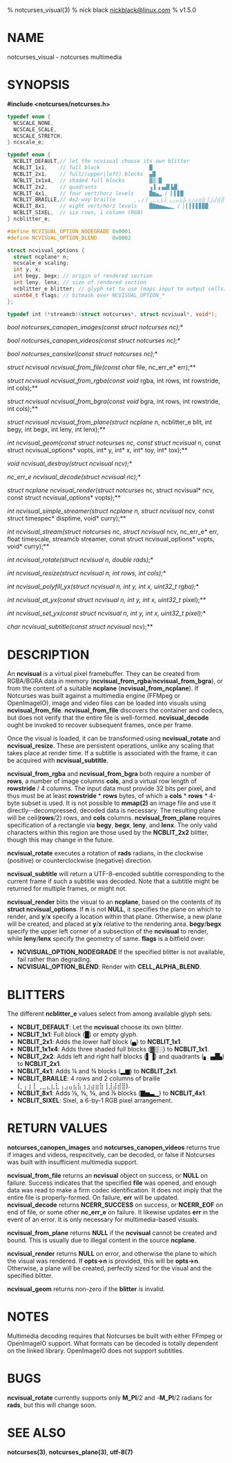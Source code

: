 % notcurses_visual(3)
% nick black <nickblack@linux.com>
% v1.5.0

# NAME
notcurses_visual - notcurses multimedia

# SYNOPSIS

**#include <notcurses/notcurses.h>**

```c
typedef enum {
  NCSCALE_NONE,
  NCSCALE_SCALE,
  NCSCALE_STRETCH,
} ncscale_e;

typedef enum {
  NCBLIT_DEFAULT,// let the ncvisual choose its own blitter
  NCBLIT_1x1,    // full block                █
  NCBLIT_2x1,    // full/(upper|left) blocks  ▄█
  NCBLIT_1x1x4,  // shaded full blocks        ▓▒░█
  NCBLIT_2x2,    // quadrants                 ▗▐ ▖▄▟▌▙█
  NCBLIT_4x1,    // four vert/horz levels     █▆▄▂ / ▎▌▊█
  NCBLIT_BRAILLE,// 4x2-way braille      ⡀⡄⡆⡇⢀⣀⣄⣆⣇⢠⣠⣤⣦⣧⢰⣰⣴⣶⣷⢸⣸⣼⣾⣿
  NCBLIT_8x1,    // eight vert/horz levels    █▇▆▅▄▃▂▁ / ▏▎▍▌▋▊▉█
  NCBLIT_SIXEL,  // six rows, 1 column (RGB)
} ncblitter_e;

#define NCVISUAL_OPTION_NODEGRADE 0x0001
#define NCVISUAL_OPTION_BLEND     0x0002

struct ncvisual_options {
  struct ncplane* n;
  ncscale_e scaling;
  int y, x;
  int begy, begx; // origin of rendered section
  int leny, lenx; // size of rendered section
  ncblitter_e blitter; // glyph set to use (maps input to output cells)
  uint64_t flags; // bitmask over NCVISUAL_OPTION_*
};

typedef int (*streamcb)(struct notcurses*, struct ncvisual*, void*);
```

**bool notcurses_canopen_images(const struct notcurses* nc);**

**bool notcurses_canopen_videos(const struct notcurses* nc);**

**bool notcurses_cansixel(const struct notcurses* nc);**

**struct ncvisual* ncvisual_from_file(const char* file, nc_err_e* err);**

**struct ncvisual* ncvisual_from_rgba(const void* rgba, int rows, int rowstride, int cols);**

**struct ncvisual* ncvisual_from_bgra(const void* bgra, int rows, int rowstride, int cols);**

**struct ncvisual* ncvisual_from_plane(struct ncplane* n, ncblitter_e blit, int begy, int begx, int leny, int lenx);**

**int ncvisual_geom(const struct notcurses* nc, const struct ncvisual* n, const struct ncvisual_options* vopts, int* y, int* x, int* toy, int* tox);**

**void ncvisual_destroy(struct ncvisual* ncv);**

**nc_err_e ncvisual_decode(struct ncvisual* nc);**

**struct ncplane* ncvisual_render(struct notcurses* nc, struct ncvisual* ncv, const struct ncvisual_options* vopts);**

**int ncvisual_simple_streamer(struct ncplane* n, struct ncvisual* ncv, const struct timespec* disptime, void* curry);**

**int ncvisual_stream(struct notcurses* nc, struct ncvisual* ncv, nc_err_e* err, float timescale, streamcb streamer, const struct ncvisual_options* vopts, void* curry);**

**int ncvisual_rotate(struct ncvisual* n, double rads);**

**int ncvisual_resize(struct ncvisual* n, int rows, int cols);**

**int ncvisual_polyfill_yx(struct ncvisual* n, int y, int x, uint32_t rgba);**

**int ncvisual_at_yx(const struct ncvisual* n, int y, int x, uint32_t* pixel);**

**int ncvisual_set_yx(const struct ncvisual* n, int y, int x, uint32_t pixel);**

**char* ncvisual_subtitle(const struct ncvisual* ncv);**

# DESCRIPTION

An **ncvisual** is a virtual pixel framebuffer. They can be created from
RGBA/BGRA data in memory (**ncvisual_from_rgba**/**ncvisual_from_bgra**),
or from the content of a suitable **ncplane** (**ncvisual_from_ncplane**).
If Notcurses was built against a multimedia engine (FFMpeg or OpenImageIO),
image and video files can be loaded into visuals using
**ncvisual_from_file**. **ncvisual_from_file** discovers the container
and codecs, but does not verify that the entire file is well-formed.
**ncvisual_decode** ought be invoked to recover subsequent frames, once
per frame.

Once the visual is loaded, it can be transformed using **ncvisual_rotate**
and **ncvisual_resize**. These are persistent operations, unlike any scaling
that takes place at render time. If a subtitle is associated with the frame,
it can be acquired with **ncvisual_subtitle**.

**ncvisual_from_rgba** and **ncvisual_from_bgra** both require a number of
**rows**, a number of image columns **cols**, and a virtual row length of
**rowstride** / 4 columns. The input data must provide 32 bits per pixel, and
thus must be at least **rowstride** * **rows** bytes, of which a **cols** *
**rows** * 4-byte subset is used. It is not possible to **mmap(2)** an image
file and use it directly--decompressed, decoded data is necessary. The
resulting plane will be ceil(**rows**/2) rows, and **cols** columns.
**ncvisual_from_plane** requires specification of a rectangle via **begy**,
**begx**, **leny**, and **lenx**. The only valid characters within this
region are those used by the **NCBLIT_2x2** blitter, though this may change
in the future.

**ncvisual_rotate** executes a rotation of **rads** radians, in the clockwise
(positive) or counterclockwise (negative) direction.

**ncvisual_subtitle** will return a UTF-8-encoded subtitle corresponding to
the current frame if such a subtitle was decoded. Note that a subtitle might
be returned for multiple frames, or might not.

**ncvisual_render** blits the visual to an **ncplane**, based on the contents
of its **struct ncvisual_options**. If **n** is not **NULL**, it specifies the
plane on which to render, and **y**/**x** specify a location within that plane.
Otherwise, a new plane will be created, and placed at **y**/**x** relative to
the rendering area. **begy**/**begx** specify the upper left corner of a
subsection of the **ncvisual** to render, while **leny**/**lenx** specify the
geometry of same. **flags** is a bitfield over:

* **NCVISUAL_OPTION_NODEGRADE** If the specified blitter is not available, fail rather than degrading.
* **NCVISUAL_OPTION_BLEND**: Render with **CELL_ALPHA_BLEND**.

# BLITTERS

The different **ncblitter_e** values select from among available glyph sets:

* **NCBLIT_DEFAULT**: Let the **ncvisual** choose its own blitter.
* **NCBLIT_1x1**: Full block (█) or empty glyph.
* **NCBLIT_2x1**: Adds the lower half block (▄) to **NCBLIT_1x1**.
* **NCBLIT_1x1x4**: Adds three shaded full blocks (▓▒░) to **NCBLIT_1x1**.
* **NCBLIT_2x2**: Adds left and right half blocks (▌▐) and quadrants (▖▗▟▙) to **NCBLIT_2x1**.
* **NCBLIT_4x1**: Adds ¼ and ¾ blocks (▂▆) to **NCBLIT_2x1**.
* **NCBLIT_BRAILLE**: 4 rows and 2 columns of braille (⡀⡄⡆⡇⢀⣀⣄⣆⣇⢠⣠⣤⣦⣧⢰⣰⣴⣶⣷⢸⣸⣼⣾⣿).
* **NCBLIT_8x1**: Adds ⅛, ⅜, ⅝, and ⅞ blocks (▇▅▃▁) to **NCBLIT_4x1**.
* **NCBLIT_SIXEL**: Sixel, a 6-by-1 RGB pixel arrangement.

# RETURN VALUES

**notcurses_canopen_images** and **notcurses_canopen_videos** returns true if
images and videos, respecitvely, can be decoded, or false if Notcurses was
built with insufficient multimedia support.

**ncvisual_from_file** returns an **ncvisual** object on success, or **NULL**
on failure. Success indicates that the specified **file** was opened, and
enough data was read to make a firm codec identification. It does not imply
that the entire file is properly-formed. On failure, **err** will be updated.
**ncvisual_decode** returns **NCERR_SUCCESS** on success, or **NCERR_EOF** on
end of file, or some other **nc_err_e** on failure. It likewise updates **err**
in the event of an error. It is only necessary for multimedia-based visuals.

**ncvisual_from_plane** returns **NULL** if the **ncvisual** cannot be created
and bound. This is usually due to illegal content in the source **ncplane**.

**ncvisual_render** returns **NULL** on error, and otherwise the plane to
which the visual was rendered. If **opts->n** is provided, this will be
**opts->n**. Otherwise, a plane will be created, perfectly sized for the
visual and the specified blitter.

**ncvisual_geom** returns non-zero if the **blitter** is invalid.

# NOTES

Multimedia decoding requires that Notcurses be built with either FFmpeg or
OpenImageIO support. What formats can be decoded is totally dependent on the
linked library. OpenImageIO does not support subtitles.

# BUGS

**ncvisual_rotate** currently supports only **M_PI**/2 and -**M_PI**/2
radians for **rads**, but this will change soon.

# SEE ALSO

**notcurses(3)**,
**notcurses_plane(3)**,
**utf-8(7)**
